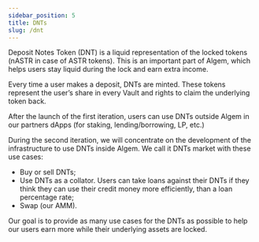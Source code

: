 ```yaml
---
sidebar_position: 5
title: DNTs
slug: /dnt
---
```


Deposit Notes Token (DNT) is a liquid representation of the locked tokens (nASTR in case of ASTR tokens). This is an important part of Algem, which helps users stay liquid during the lock and earn extra income.

Every time a user makes a deposit, DNTs are minted. These tokens represent the user’s share in every Vault and rights to claim the underlying token back. 

After the launch of the first iteration, users can use DNTs outside Algem in our partners dApps (for staking, lending/borrowing, LP, etc.)

During the second iteration, we will concentrate on the development of the infrastructure to use DNTs inside Algem. We call it DNTs market with these use cases:
- Buy or sell DNTs;
- Use DNTs as a collator. Users can take loans against their DNTs if they think they can use their credit money more efficiently, than a loan percentage rate;
- Swap (our AMM).

Our goal is to provide as many use cases for the DNTs as possible to help our users earn more while their underlying assets are locked.  
